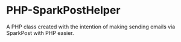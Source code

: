 # PHP-SparkPostHelper
A PHP class created with the intention of making sending emails via SparkPost with PHP easier.
